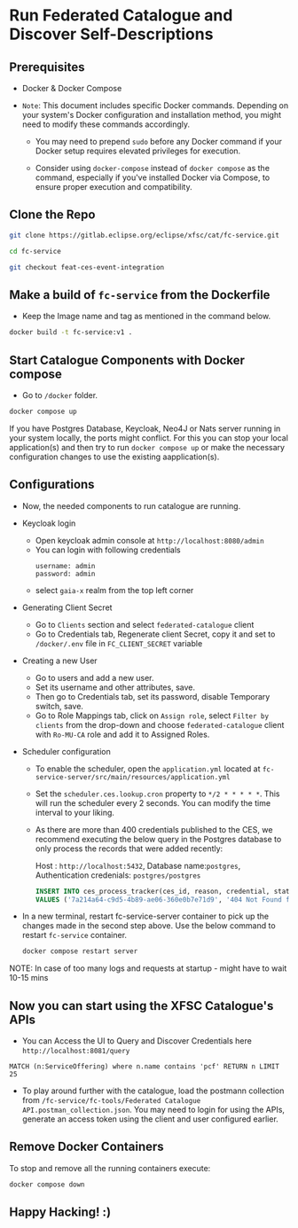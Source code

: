 # Run Federated Catalogue and Discover Self-Descriptions

## Prerequisites

-   Docker & Docker Compose

-   `Note`: This document includes specific Docker commands. Depending on your system's Docker configuration and installation method, you might need to modify these commands accordingly.

    -   You may need to prepend `sudo` before any Docker command if your Docker setup requires elevated privileges for execution.

    -   Consider using `docker-compose` instead of `docker compose` as the command, especially if you've installed Docker via Compose, to ensure proper execution and compatibility.

## Clone the Repo

```sh
git clone https://gitlab.eclipse.org/eclipse/xfsc/cat/fc-service.git
```

```sh
cd fc-service
```

```sh
git checkout feat-ces-event-integration
```

## Make a build of `fc-service` from the Dockerfile

-   Keep the Image name and tag as mentioned in the command below.

```sh
docker build -t fc-service:v1 .
```

## Start Catalogue Components with Docker compose

-   Go to `/docker` folder.

```sh
docker compose up
```

If you have Postgres Database, Keycloak, Neo4J or Nats server running in your system locally, the ports might conflict. For this you can stop your local application(s) and then try to run `docker compose up` or make the necessary configuration changes to use the existing aapplication(s).

## Configurations

-   Now, the needed components to run catalogue are running.

-   Keycloak login

    -   Open keycloak admin console at `http://localhost:8080/admin`
    -   You can login with following credentials
        ```
        username: admin
        password: admin
        ```
    -   select `gaia-x` realm from the top left corner

-   Generating Client Secret

    -   Go to `Clients` section and select `federated-catalogue` client
    -   Go to Credentials tab, Regenerate client Secret, copy it and set to `/docker/.env` file in `FC_CLIENT_SECRET` variable

-   Creating a new User

    -   Go to users and add a new user.
    -   Set its username and other attributes, save.
    -   Then go to Credentials tab, set its password, disable Temporary switch, save.
    -   Go to Role Mappings tab, click on `Assign role`, select `Filter by clients` from the drop-down and choose `federated-catalogue` client with `Ro-MU-CA` role and add it to Assigned Roles.

-   Scheduler configuration

    -   To enable the scheduler, open the `application.yml` located at `fc-service-server/src/main/resources/application.yml`

    -   Set the `scheduler.ces.lookup.cron` property to `*/2 * * * * *`. This will run the scheduler every 2 seconds. You can modify the time interval to your liking.

    -   As there are more than 400 credentials published to the CES, we recommend executing the below query in the Postgres database to only process the records that were added recently:

        Host : `http://localhost:5432`, Database name:`postgres`, Authentication credenials: `postgres/postgres`

        ```sql
        INSERT INTO ces_process_tracker(ces_id, reason, credential, status, created_at, updated_at)
        VALUES ('7a214a64-c9d5-4b89-ae06-360e0b7e71d9', '404 Not Found from GET https://gaia-x.eu/legalRegistrationNumberVC.json', '', 3, now(), now());
        ```

-   In a new terminal, restart fc-service-server container to pick up the changes made in the second step above. Use the below command to restart `fc-service` container.

    ```sh
    docker compose restart server
    ```

NOTE: In case of too many logs and requests at startup - might have to wait 10-15 mins

## Now you can start using the XFSC Catalogue's APIs

-   You can Access the UI to Query and Discover Credentials here `http://localhost:8081/query`

```
MATCH (n:ServiceOffering) where n.name contains 'pcf' RETURN n LIMIT 25
```

-   To play around further with the catalogue, load the postmann collection from `/fc-service/fc-tools/Federated Catalogue API.postman_collection.json`. You may need to login for using the APIs, generate an access token using the client and user configured earlier.

## Remove Docker Containers

To stop and remove all the running containers execute:

```sh
docker compose down
```

## Happy Hacking! :)
